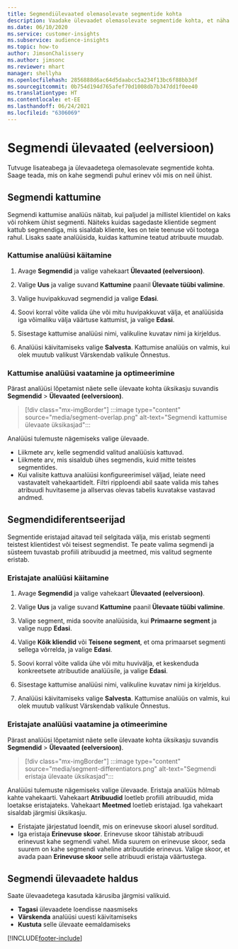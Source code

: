```yaml
---
title: Segmendiülevaated olemasolevate segmentide kohta
description: Vaadake ülevaadet olemasolevate segmentide kohta, et näha erinevusi ja sarnasusi.
ms.date: 06/10/2020
ms.service: customer-insights
ms.subservice: audience-insights
ms.topic: how-to
author: JimsonChalissery
ms.author: jimsonc
ms.reviewer: mhart
manager: shellyha
ms.openlocfilehash: 2856888d6ac64d5daabcc5a234f13bc6f88bb3df
ms.sourcegitcommit: 0b754d194d765afef70d1008db7b347dd1f0ee40
ms.translationtype: HT
ms.contentlocale: et-EE
ms.lasthandoff: 06/24/2021
ms.locfileid: "6306069"
---
```

# <a name="segment-insights-preview"></a>Segmendi ülevaated (eelversioon)

Tutvuge lisateabega ja ülevaadetega olemasolevate segmentide kohta. Saage teada, mis on kahe segmendi puhul erinev või mis on neil ühist.

## <a name="segment-overlap"></a>Segmendi kattumine

Segmendi kattumise analüüs näitab, kui paljudel ja millistel klientidel on kaks või rohkem ühist segmenti. Näiteks kuidas sagedaste klientide segment kattub segmendiga, mis sisaldab kliente, kes on teie teenuse või tootega rahul.
Lisaks saate analüüsida, kuidas kattumine teatud atribuute muudab.

### <a name="run-an-overlap-analysis"></a>Kattumise analüüsi käitamine

1. Avage **Segmendid** ja valige vahekaart **Ülevaated (eelversioon)**.

1. Valige **Uus** ja valige suvand **Kattumine** paanil **Ülevaate tüübi valimine**.

1. Valige huvipakkuvad segmendid ja valige **Edasi**.

1. Soovi korral võite valida ühe või mitu huvipakkuvat välja, et analüüsida iga võimaliku välja väärtuse kattumist, ja valige **Edasi**.

1. Sisestage kattumise analüüsi nimi, valikuline kuvatav nimi ja kirjeldus.

1. Analüüsi käivitamiseks valige **Salvesta**. Kattumise analüüs on valmis, kui olek muutub valikust Värskendab valikule Õnnestus.

### <a name="view-and-optimize-an-overlap-analysis"></a>Kattumise analüüsi vaatamine ja optimeerimine

Pärast analüüsi lõpetamist näete selle ülevaate kohta üksikasju suvandis **Segmendid** > **Ülevaated (eelversioon)**.

> [!div class="mx-imgBorder"]
> :::image type="content" source="media/segment-overlap.png" alt-text="Segmendi kattumise ülevaate üksikasjad":::

Analüüsi tulemuste nägemiseks valige ülevaade.

- Liikmete arv, kelle segmendid valitud analüüsis kattuvad.
- Liikmete arv, mis sisaldub ühes segmendis, kuid mitte teistes segmentides.
- Kui valisite kattuva analüüsi konfigureerimisel väljad, leiate need vastavatelt vahekaartidelt. Filtri ripploendi abil saate valida mis tahes atribuudi huvitaseme ja allservas olevas tabelis kuvatakse vastavad andmed.

## <a name="segment-differentiators"></a>Segmendidiferentseerijad

Segmentide eristajad aitavad teil selgitada välja, mis eristab segmenti teistest klientidest või teisest segmendist. Te peate valima segmendi ja süsteem tuvastab profiili atribuudid ja meetmed, mis valitud segmente eristab.

### <a name="run-a-differentiator-analysis"></a>Eristajate analüüsi käitamine

1. Avage **Segmendid** ja valige vahekaart **Ülevaated (eelversioon)**.

1. Valige **Uus** ja valige suvand **Kattumine** paanil **Ülevaate tüübi valimine**.

1. Valige segment, mida soovite analüüsida, kui **Primaarne segment** ja valige nupp **Edasi**.

1. Valige **Kõik kliendid** või **Teisene segment**, et oma primaarset segmenti sellega võrrelda, ja valige **Edasi**.

1. Soovi korral võite valida ühe või mitu huvivälja, et keskenduda konkreetsete atribuutide analüüsile, ja valige **Edasi**.

1. Sisestage kattumise analüüsi nimi, valikuline kuvatav nimi ja kirjeldus.

1. Analüüsi käivitamiseks valige **Salvesta**. Kattumise analüüs on valmis, kui olek muutub valikust Värskendab valikule Õnnestus.

### <a name="view-and-optimize-a-differentiators-analysis"></a>Eristajate analüüsi vaatamine ja otimeerimine

Pärast analüüsi lõpetamist näete selle ülevaate kohta üksikasju suvandis **Segmendid** > **Ülevaated (eelversioon)**.

> [!div class="mx-imgBorder"]
> :::image type="content" source="media/segment-differentiators.png" alt-text="Segmendi eristaja ülevaate üksikasjad":::

Analüüsi tulemuste nägemiseks valige ülevaade. Eristaja analüüs hõlmab kahte vahekaarti. Vahekaart **Atribuudid** loetleb profiili atribuudid, mida loetakse eristajateks. Vahekaart **Meetmed** loetleb eristajad. Iga vahekaart sisaldab järgmisi üksikasju.

- Eristajate järjestatud loendit, mis on erinevuse skoori alusel sorditud.
- Iga eristaja **Erinevuse skoor**. Erinevuse skoor tähistab atribuudi erinevust kahe segmendi vahel. Mida suurem on erinevuse skoor, seda suurem on kahe segmendi vaheline atribuutide erinevus. Valige skoor, et avada paan **Erinevuse skoor** selle atribuudi eristaja väärtustega.

## <a name="manage-segment-insights"></a>Segmendi ülevaadete haldus

Saate ülevaadetega kasutada kärusiba järgmisi valikuid.

- **Tagasi** ülevaadete loendisse naasmiseks
- **Värskenda** analüüsi uuesti käivitamiseks
- **Kustuta** selle ülevaate eemaldamiseks


[!INCLUDE[footer-include](../includes/footer-banner.md)]